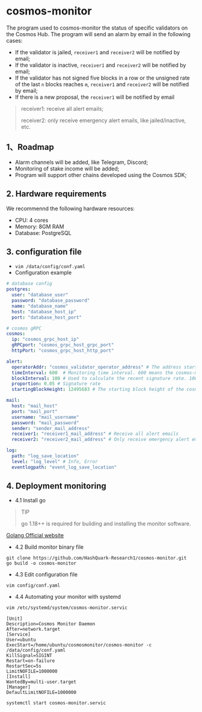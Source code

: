 # cosmos-monitor

The program used to cosmos-monitor the status of specific validators on the Cosmos Hub. 
The program will send an alarm by email in the following cases:
- If the validator is jailed, `receiver1` and `receiver2` will be notified by email;
- If the validator is inactive, `receiver1` and `receiver2` will be notified by email;
- If the validator has not signed five blocks in a row or the unsigned rate of the last `n` blocks reaches `m`, `receiver1` and `receiver2` will be notified by email;
- If there is a new proposal, the `receiver1` will be notified by email

> receiver1: receive all alert emails;
> 
> receiver2: only receive emergency alert emails, like jailed/inactive, etc.
## 1、Roadmap
- Alarm channels will be added, like Telegram, Discord;
- Monitoring of stake income will be added;
- Program will support other chains developed using the Cosmos SDK;

## 2. Hardware requirements
We recommennd the following hardware resources:
- CPU: 4 cores
- Memory: 8GM RAM
- Database: PostgreSQL

## 3. configuration file
- `vim /data/config/conf.yaml`
- Configuration example
```yaml
# database config
postgres:
  user: "database_user"
  password: "database_password"
  name: "database_name"
  host: "database_host_ip"
  port: "database_host_port"

# cosmos gRPC
cosmos:
  ip: "cosmos_grpc_host_ip"
  gRPCport: "cosmos_grpc_host_grpc_port"
  httpPort: "cosmos_grpc_host_http_port"

alert:
  operatorAddr: "cosmos_validator_operator_address" # The address starts with "cosmosvaloper" And multiple validators are divided by ",". 
  timeInterval: 600  # Monitoring time interval. 600 means the cosmos-monitor runs every 600 seconds
  blockInterval: 100 # Used to calculate the recent signature rate. 100 means to count the signatures rate of the last 100 blocks
  proportion: 0.05 # Signature rate
  startingBlockHeight: 12495683 # The starting block height of the cosmos-monitor program

mail:
  host: "mail_host"
  port: "mail_port"
  username: "mail_username"
  password: "mail_password"
  sender: "sender_mail_address"
  receiver1: "receiver1_mail_address" # Receive all alert emails
  receiver2: "receiver2_mail_address" # Only receive emergency alert emails, like jailed/inactive, etc.

log:
  path: "log_save_location"
  level: "log_level" # Info, Error
  eventlogpath: "event_log_save_location"
```
## 4. Deployment monitoring
- 4.1 Install go
> TIP
> 
> go 1.18++ is required for building and installing the monitor software.

[Golang Official website](https://go.dev/doc/install)

- 4.2 Build monitor binary file
```shell
git clone https://github.com/HashQuark-Research1/cosmos-monitor.git
go build -o cosmos-monitor
```

- 4.3 Edit configuration file
```shell
vim config/conf.yaml
```

- 4.4 Automating your monitor with systemd
```bash
vim /etc/systemd/system/cosmos-monitor.servic
```
```shell
[Unit]
Description=Cosmos Monitor Daemon
After=network.target
[Service]
User=ubuntu
ExecStart=/home/ubuntu/cosmosmonitor/cosmos-monitor -c /data/config/conf.yaml
KillSignal=SIGINT
Restart=on-failure
RestartSec=5s
LimitNOFILE=1000000
[Install]
WantedBy=multi-user.target
[Manager]
DefaultLimitNOFILE=1000000
```

```shell script
systemctl start cosmos-monitor.servic
```